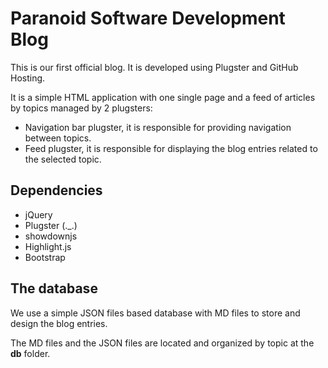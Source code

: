 # Paranoid Software Development Blog

This is our first official blog. It is developed using Plugster and GitHub Hosting.

It is a simple HTML application with one single page and a feed of articles by topics managed by 2 plugsters:

- Navigation bar plugster, it is responsible for providing navigation between topics.
- Feed plugster, it is responsible for displaying the blog entries related to the selected topic.

## Dependencies

- jQuery
- Plugster (._.)
- showdownjs
- Highlight.js
- Bootstrap

## The database

We use a simple JSON files based database with MD files to store and design the blog entries.

The MD files and the JSON files are located and organized by topic at the **db** folder.
